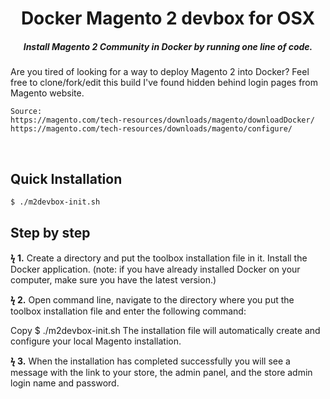 
<h1 align="center">Docker Magento 2 devbox for OSX</h1>

<h5 align="center">Install Magento 2 Community in Docker by running one line of code.</h5>
	Are you tired of looking for a way to deploy Magento 2 into Docker?
	Feel free to clone/fork/edit this build I've found hidden behind login pages from Magento website.

	Source: 
	https://magento.com/tech-resources/downloads/magento/downloadDocker/
	https://magento.com/tech-resources/downloads/magento/configure/
<br />


## Quick Installation
```sh
$ ./m2devbox-init.sh
```

## Step by step
__&#991; 1.__
Create a directory and put the toolbox installation file in it.
Install the Docker application. (note: if you have already installed Docker on your computer, make sure you have the latest version.)

__&#991; 2.__
Open command line, navigate to the directory where you put the toolbox installation file and enter the following command:

Copy
$ ./m2devbox-init.sh
The installation file will automatically create and configure your local Magento installation.

__&#991; 3.__
When the installation has completed successfully you will see a message with the link to your store, the admin panel, and the store admin login name and password.


